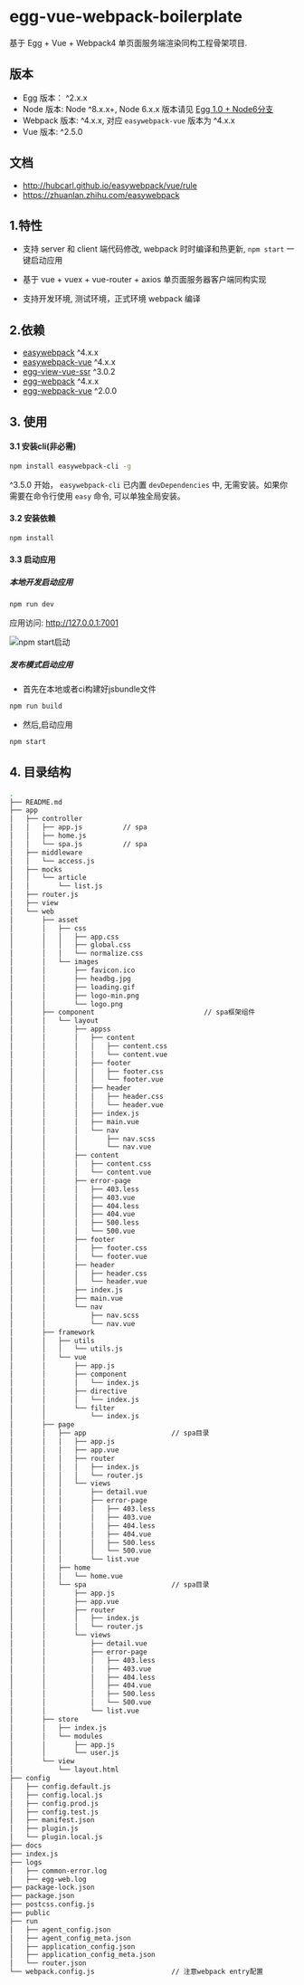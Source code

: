 # egg-vue-webpack-boilerplate

基于 Egg + Vue + Webpack4 单页面服务端渲染同构工程骨架项目.

## 版本

- Egg 版本： ^2.x.x
- Node 版本: Node ^8.x.x+,  Node 6.x.x 版本请见 [Egg 1.0 + Node6分支](https://github.com/hubcarl/egg-vue-webpack-boilerplate/tree/node6)
- Webpack 版本: ^4.x.x, 对应 `easywebpack-vue` 版本为 ^4.x.x
- Vue 版本: ^2.5.0

## 文档

- http://hubcarl.github.io/easywebpack/vue/rule
- https://zhuanlan.zhihu.com/easywebpack


## 1.特性

- 支持 server 和 client 端代码修改, webpack 时时编译和热更新, `npm start` 一键启动应用

- 基于 vue + vuex + vue-router + axios 单页面服务器客户端同构实现

- 支持开发环境, 测试环境，正式环境 webpack 编译
 

## 2.依赖

- [easywebpack](https://github.com/hubcarl/easywebpack) ^4.x.x
- [easywebpack-vue](https://github.com/hubcarl/easywebpack) ^4.x.x
- [egg-view-vue-ssr](https://github.com/hubcarl/egg-view-vue-ssr) ^3.0.2
- [egg-webpack](https://github.com/hubcarl/egg-webpack) ^4.x.x
- [egg-webpack-vue](https://github.com/hubcarl/egg-webpack-vue) ^2.0.0


## 3. 使用

#### 3.1 安装cli(非必需)

```bash
npm install easywebpack-cli -g
```

^3.5.0 开始， `easywebpack-cli` 已内置 `devDependencies` 中, 无需安装。如果你需要在命令行使用 `easy` 命令, 可以单独全局安装。

#### 3.2 安装依赖

```bash
npm install
```


#### 3.3 启动应用

##### 本地开发启动应用

```bash
npm run dev
```

应用访问: http://127.0.0.1:7001

![npm start启动](https://github.com/hubcarl/egg-vue-webpack-boilerplate/blob/feature/green/spa/docs/images/webpack-build.png)


##### 发布模式启动应用

- 首先在本地或者ci构建好jsbundle文件

```bash
npm run build 
```

- 然后,启动应用

```bash
npm start 
```

## 4. 目录结构

```bash
.
├── README.md
├── app
│   ├── controller
│   │   ├── app.js          // spa
│   │   ├── home.js
│   │   └── spa.js          // spa
│   ├── middleware
│   │   └── access.js
│   ├── mocks
│   │   └── article
│   │       └── list.js
│   ├── router.js
│   ├── view
│   └── web
│       ├── asset
│       │   ├── css
│       │   │   ├── app.css
│       │   │   ├── global.css
│       │   │   └── normalize.css
│       │   └── images
│       │       ├── favicon.ico
│       │       ├── headbg.jpg
│       │       ├── loading.gif
│       │       ├── logo-min.png
│       │       └── logo.png
│       ├── component                           // spa框架组件
│       │   └── layout
│       │       ├── appss
│       │       │   ├── content
│       │       │   │   ├── content.css
│       │       │   │   └── content.vue
│       │       │   ├── footer
│       │       │   │   ├── footer.css
│       │       │   │   └── footer.vue
│       │       │   ├── header
│       │       │   │   ├── header.css
│       │       │   │   └── header.vue
│       │       │   ├── index.js
│       │       │   ├── main.vue
│       │       │   └── nav
│       │       │       ├── nav.scss
│       │       │       └── nav.vue
│       │       ├── content
│       │       │   ├── content.css
│       │       │   └── content.vue
│       │       ├── error-page
│       │       │   ├── 403.less
│       │       │   ├── 403.vue
│       │       │   ├── 404.less
│       │       │   ├── 404.vue
│       │       │   ├── 500.less
│       │       │   └── 500.vue
│       │       ├── footer
│       │       │   ├── footer.css
│       │       │   └── footer.vue
│       │       ├── header
│       │       │   ├── header.css
│       │       │   └── header.vue
│       │       ├── index.js
│       │       ├── main.vue
│       │       └── nav
│       │           ├── nav.scss
│       │           └── nav.vue
│       ├── framework
│       │   ├── utils
│       │   │   └── utils.js
│       │   └── vue
│       │       ├── app.js
│       │       ├── component
│       │       │   └── index.js
│       │       ├── directive
│       │       │   └── index.js
│       │       └── filter
│       │           └── index.js
│       ├── page
│       │   ├── app                     // spa目录
│       │   │   ├── app.js
│       │   │   ├── app.vue
│       │   │   ├── router
│       │   │   │   ├── index.js
│       │   │   │   └── router.js
│       │   │   └── views
│       │   │       ├── detail.vue
│       │   │       ├── error-page
│       │   │       │   ├── 403.less
│       │   │       │   ├── 403.vue
│       │   │       │   ├── 404.less
│       │   │       │   ├── 404.vue
│       │   │       │   ├── 500.less
│       │   │       │   └── 500.vue
│       │   │       └── list.vue
│       │   ├── home
│       │   │   └── home.vue
│       │   └── spa                     // spa目录
│       │       ├── app.js
│       │       ├── app.vue
│       │       ├── router
│       │       │   ├── index.js
│       │       │   └── router.js
│       │       └── views
│       │           ├── detail.vue
│       │           ├── error-page
│       │           │   ├── 403.less
│       │           │   ├── 403.vue
│       │           │   ├── 404.less
│       │           │   ├── 404.vue
│       │           │   ├── 500.less
│       │           │   └── 500.vue
│       │           └── list.vue
│       ├── store
│       │   ├── index.js
│       │   └── modules
│       │       ├── app.js
│       │       └── user.js
│       └── view
│           └── layout.html
├── config
│   ├── config.default.js
│   ├── config.local.js
│   ├── config.prod.js
│   ├── config.test.js
│   ├── manifest.json
│   ├── plugin.js
│   └── plugin.local.js
├── docs
├── index.js
├── logs
│   ├── common-error.log
│   ├── egg-web.log
├── package-lock.json
├── package.json
├── postcss.config.js
├── public
├── run
│   ├── agent_config.json
│   ├── agent_config_meta.json
│   ├── application_config.json
│   ├── application_config_meta.json
│   └── router.json
└── webpack.config.js                   // 注意webpack entry配置

```

